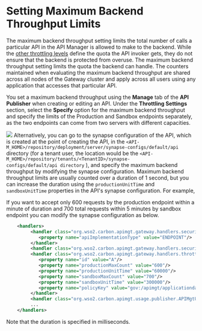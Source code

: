 # Setting Maximum Backend Throughput Limits

The maximum backend throughput setting limits the total number of calls a particular API in the API Manager is allowed to make to the backend. While the [other throttling levels](Setting-Throttling-Limits_103334955.html#SettingThrottlingLimits-Differentlevelsofthrottling) define the quota the API invoker gets, they do not ensure that the backend is protected from overuse. The maximum backend throughput setting limits the quota the backend can handle. The counters maintained when evaluating the maximum backend throughput are shared across all nodes of the Gateway cluster and apply across all users using any application that accesses that particular API.

You set a maximum backend throughput using the **Manage** tab of the **API Publisher** when creating or editing an API. Under the **Throttling Settings** section, select the **Specify** option for the maximum backend throughput and specify the limits of the Production and Sandbox endpoints separately, as the two endpoints can come from two servers with different capacities.

![](attachments/103334952/103334953.png)
Alternatively, you can go to the synapse configuration of the API, which is created at the point of creating the API, in the `<API-M_HOME>/repository/deployment/server/synapse-configs/default/api` directory (for a tenant user, the location would be the `<API-M_HOME>/repository/tenants/<TenantID>/synapse-configs/default/api directory` ), and specify the maximum backend throughput by modifying the synapse configuration. Maximum backend throughput limits are usually counted over a duration of 1 second, but you can increase the duration using the `productionUnitTime` and `sandboxUnitTime` properties in the API's synapse configuration. For example,

If you want to accept only 600 requests by the production endpoint within a minute of duration and 700 total requests within 5 minutes by sandbox endpoint you can modify the synapse configuration as below.

``` xml
    <handlers>
         <handler class="org.wso2.carbon.apimgt.gateway.handlers.security.CORSRequestHandler">
            <property name="apiImplementationType" value="ENDPOINT"/>
         </handler>
         <handler class="org.wso2.carbon.apimgt.gateway.handlers.security.APIAuthenticationHandler"/>
         <handler class="org.wso2.carbon.apimgt.gateway.handlers.throttling.ThrottleHandler">
            <property name="id" value="A"/>
            <property name="productionMaxCount" value="600"/>
            <property name="productionUnitTime" value="60000"/>
            <property name="sandboxMaxCount" value="700"/>
            <property name="sandboxUnitTime" value="300000"/>
            <property name="policyKey" value="gov:/apimgt/applicationdata/tiers.xml"/>
         </handler>
         <handler class="org.wso2.carbon.apimgt.usage.publisher.APIMgtUsageHandler"/>
         ...
    </handlers> 
```

Note that the duration is specified in milliseconds.
